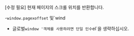 [수정 필요]
현재 페이지의 스크롤 위치를 반환합니다.

-`window.pagexoffset` 및`wind
- 글로벌`window '객체를 사용하려면 단일 인수`el`을 생략하십시오.